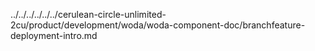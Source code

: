../../../../../../cerulean-circle-unlimited-2cu/product/development/woda/woda-component-doc/branchfeature-deployment-intro.md